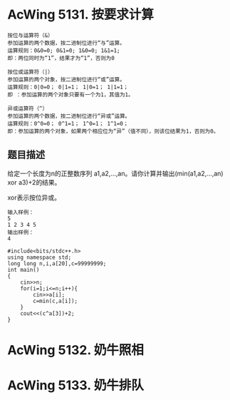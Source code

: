 # AcWing 5131. 按要求计算
```
按位与运算符（&）
参加运算的两个数据，按二进制位进行“与”运算。
运算规则：0&0=0; 0&1=0; 1&0=0; 1&1=1;
即：两位同时为“1”，结果才为“1”，否则为0

按位或运算符（|）
参加运算的两个对象，按二进制位进行“或”运算。
运算规则：0|0=0； 0|1=1； 1|0=1； 1|1=1；
即 ：参加运算的两个对象只要有一个为1，其值为1。

异或运算符（^）
参加运算的两个数据，按二进制位进行“异或”运算。
运算规则：0^0=0； 0^1=1； 1^0=1； 1^1=0；
即：参加运算的两个对象，如果两个相应位为“异”（值不同），则该位结果为1，否则为0。
```

## 题目描述
给定一个长度为n的正整数序列 a1,a2,…,an。请你计算并输出(min(a1,a2,…,an) xor a3)+2的结果。

xor表示按位异或。

```
输入样例：
5
1 2 3 4 5
输出样例：
4
```

```
#include<bits/stdc++.h>
using namespace std;
long long n,i,a[20],c=99999999;
int main()
{
    cin>>n;
    for(i=1;i<=n;i++){
        cin>>a[i];
        c=min(c,a[i]);
    }
    cout<<(c^a[3])+2;
}
```

# AcWing 5132. 奶牛照相

# AcWing 5133. 奶牛排队
